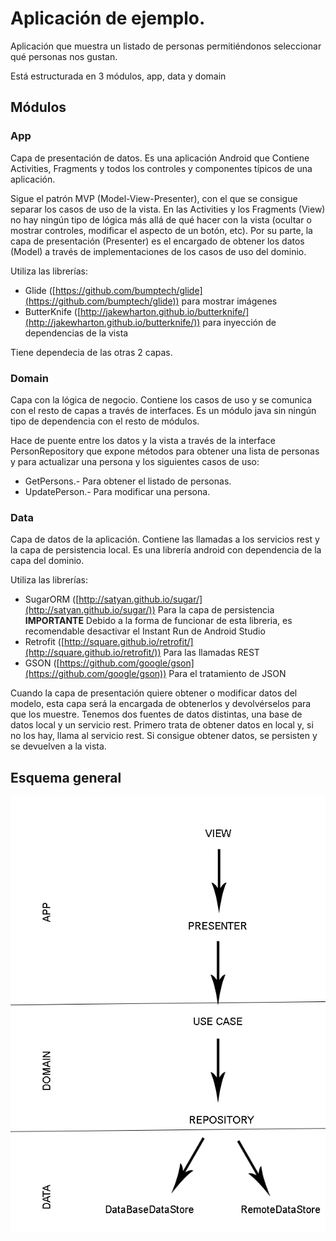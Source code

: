 # Aplicación de ejemplo.

Aplicación que muestra un listado de personas permitiéndonos seleccionar qué personas nos gustan. 

Está estructurada en 3 módulos, app, data y domain

## Módulos
### App
Capa de presentación de datos. Es una aplicación Android que Contiene Activities, Fragments y todos los controles y componentes típicos de una aplicación. 

Sigue el patrón MVP (Model-View-Presenter), con el que se consigue separar los casos de uso de la vista. En las Activities y los Fragments (View) no hay ningún tipo de lógica más allá de qué hacer con la vista (ocultar o mostrar controles, modificar el aspecto de un botón, etc). Por su parte, la capa de presentación (Presenter) es el encargado de obtener los datos (Model) a través de implementaciones de los casos de uso del dominio.

Utiliza las librerías:
* Glide ([https://github.com/bumptech/glide](https://github.com/bumptech/glide)) para mostrar imágenes
* ButterKnife ([http://jakewharton.github.io/butterknife/](http://jakewharton.github.io/butterknife/)) para inyección de dependencias de la vista

Tiene dependecia de las otras 2 capas.

### Domain
Capa con la lógica de negocio. Contiene los casos de uso y se comunica con el resto de capas a través de interfaces. Es un módulo java sin ningún tipo de dependencia con el resto de módulos. 

Hace de puente entre los datos y la vista a través de la interface PersonRepository que expone métodos para obtener una lista de personas y para actualizar una persona y los siguientes casos de uso:

* GetPersons.- Para obtener el listado de personas.
* UpdatePerson.- Para modificar una persona.

### Data
Capa de datos de la aplicación. Contiene las llamadas a los servicios rest y la capa de persistencia local. Es una librería android con dependencia de la capa del dominio.

Utiliza las librerías:

* SugarORM ([http://satyan.github.io/sugar/](http://satyan.github.io/sugar/)) Para la capa de persistencia 
<b>IMPORTANTE</b> Debido a la forma de funcionar de esta libreria, es recomendable desactivar el Instant Run de Android Studio
* Retrofit ([http://square.github.io/retrofit/](http://square.github.io/retrofit/)) Para las llamadas REST
* GSON ([https://github.com/google/gson](https://github.com/google/gson)) Para el tratamiento de JSON

Cuando la capa de presentación quiere obtener o modificar datos del modelo, esta capa será la encargada de obtenerlos y devolvérselos para que los muestre. Tenemos dos fuentes de datos distintas, una base de datos local y un servicio rest. Primero trata de obtener datos en local y, si no los hay, llama al servicio rest. Si consigue obtener datos, se persisten y se devuelven a la vista.

## Esquema general
![Esquema general](https://github.com/jesuscoro/ot_tinder/blob/master/esquema.png)
